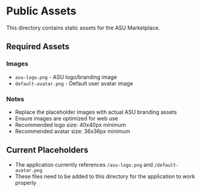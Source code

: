 # Public Assets

This directory contains static assets for the ASU Marketplace.

## Required Assets

### Images
- `asu-logo.png` - ASU logo/branding image
- `default-avatar.png` - Default user avatar image

### Notes
- Replace the placeholder images with actual ASU branding assets
- Ensure images are optimized for web use
- Recommended logo size: 40x40px minimum
- Recommended avatar size: 36x36px minimum

## Current Placeholders
- The application currently references `/asu-logo.png` and `/default-avatar.png`
- These files need to be added to this directory for the application to work properly
